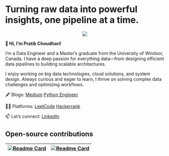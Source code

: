 # Turning raw data into powerful insights, one pipeline at a time.

<p align="center">
  <a href="https://skillicons.dev">
    <img src="https://go-skill-icons.vercel.app/api/icons?i=python,spark,pandas,gcp,azure,docker" />
  </a>
</p>

**👋 Hi, I’m Pratik Choudhari!**

I’m a Data Engineer and a Master’s graduate from the University of Windsor, Canada. I have a deep passion for everything data—from designing efficient data pipelines to building scalable architectures.

I enjoy working on big data technologies, cloud solutions, and system design. Always curious and eager to learn, I thrive on solving complex data challenges and optimizing workflows.

🖋️ Blogs: [Medium](https://pratik-choudhari.medium.com/) [Python Engineer](https://www.python-engineer.com/authors/pratik/)

👨‍💻 Platforms: [LeetCode](https://leetcode.com/u/pratikchoudhari/) [Hackerrank](https://www.hackerrank.com/profile/pratik_choudhari)

📫 Let’s connect: [LinkedIn](https://www.linkedin.com/in/pratik-choudhari/)

## Open-source contributions

[![Readme Card](https://github-readme-stats.vercel.app/api/pin/?username=pratik-choudhari&repo=docker-guide)](https://github.com/pratik-choudhari/docker-guide) | [![Readme Card](https://github-readme-stats.vercel.app/api/pin/?username=DarshanDeshpande&repo=Scrapera)](https://github.com/DarshanDeshpande/Scrapera)
| --- | --- |

